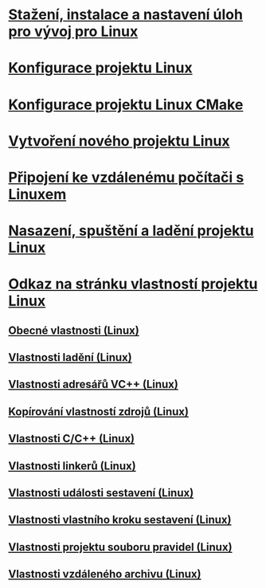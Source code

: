 # [Stažení, instalace a nastavení úloh pro vývoj pro Linux](download-install-and-setup-the-linux-development-workload.md)
# [Konfigurace projektu Linux](configure-a-linux-project.md)
# [Konfigurace projektu Linux CMake](cmake-linux-project.md)
# [Vytvoření nového projektu Linux](create-a-new-linux-project.md)
# [Připojení ke vzdálenému počítači s Linuxem](connect-to-your-remote-linux-computer.md)
# [Nasazení, spuštění a ladění projektu Linux](deploy-run-and-debug-your-linux-project.md)
# [Odkaz na stránku vlastností projektu Linux](prop-pages-linux.md)
## [Obecné vlastnosti (Linux)](prop-pages/general-linux.md)
## [Vlastnosti ladění (Linux)](prop-pages/debugging-linux.md)
## [Vlastnosti adresářů VC++ (Linux)](prop-pages/directories-linux.md)
## [Kopírování vlastností zdrojů (Linux)](prop-pages/copy-sources-project.md)
## [Vlastnosti C/C++ (Linux)](prop-pages/c-cpp-linux.md)
## [Vlastnosti linkerů (Linux)](prop-pages/linker-linux.md)
## [Vlastnosti události sestavení (Linux)](prop-pages/build-events-linux.md)
## [Vlastnosti vlastního kroku sestavení (Linux)](prop-pages/custom-build-step-linux.md)
## [Vlastnosti projektu souboru pravidel (Linux)](prop-pages/makefile-linux.md)
## [Vlastnosti vzdáleného archivu (Linux)](prop-pages/remote-ar-linux.md)